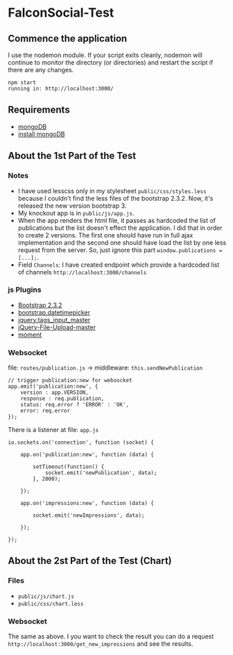 # FalconSocial-Test

## Commence the application

I use the nodemon module. If your script exits cleanly, nodemon will continue to monitor the directory (or directories) and restart the script if there are any changes.

	npm start
	running in: http://localhost:3000/

## Requirements

* [mongoDB](http://www.mongodb.org/)
* [install mongoDB](http://docs.mongodb.org/manual/tutorial/install-mongodb-on-ubuntu/)

## About the 1st Part of the Test

### Notes
* I have used lesscss only in my stylesheet `public/css/styles.less` because I couldn't find the less files of the bootstrap 2.3.2. Now, it's released the new version bootstrap 3. 
* My knockout app is in `public/js/app.js`. 
* When the app renders the html file, it passes as hardcoded the list of publications but the list doesn't effect the application. I did that in order to create 2 versions. The first one should have run in full ajax implementation and the second one should have load the list by one less request from the server. So, just ignore this part
 `window.publications = [...];`.
* Field `Channels`: I have created endpoint which provide a hardcoded list of channels `http://localhost:3000/channels`

### js Plugins
* [Bootstrap 2.3.2](http://getbootstrap.com/2.3.2/)
* [bootstrap.datetimepicker](https://github.com/smalot/bootstrap-datetimepicker)
* [jquery.tags_input_master](https://github.com/xoxco/jQuery-Tags-Input)
* [jQuery-File-Upload-master](http://blueimp.github.io/jQuery-File-Upload/basic.html)
* [moment](http://momentjs.com/)	

### Websocket
file: `routes/publication.js` -> middleware: `this.sendNewPublication`

	// trigger publication:new for websocket
    app.emit('publication:new', {
		version : app.VERSION,
		response : req.publication,
		status: req.error ? 'ERROR' : 'OK',
		error: req.error
	});

There is a listener at file: `app.js`

	io.sockets.on('connection', function (socket) {

		app.on('publication:new', function (data) {

			setTimeout(function() {
				socket.emit('newPublication', data);
			}, 2000);

		});

		app.on('impressions:new', function (data) {

			socket.emit('newImpressions', data);

		});

	});

## About the 2st Part of the Test (Chart)


### Files

* `public/js/chart.js`
* `public/css/chart.less`


### Websocket

The same as above. I you want to check the result you can do a request `http://localhost:3000/get_new_impressions` and see the results.